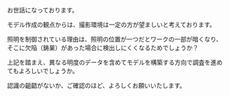 お世話になっております。

モデル作成の観点からは、撮影環境は一定の方が望ましいと考えております。

照明を制御されている理由は、照明の位置が一つだとワークの一部が暗くなり、そこに欠陥（鋳巣）があった場合に検出しにくくなるためでしょうか？

上記を踏まえ、異なる明度のデータを含めてモデルを構築する方向で調査を進めてもよろしいでしょうか。

認識の齟齬がないか、ご確認のほど、よろしくお願いいたします。

